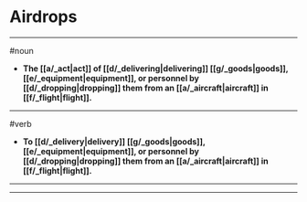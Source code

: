 # Airdrops
---
#noun
- **The [[a/_act|act]] of [[d/_delivering|delivering]] [[g/_goods|goods]], [[e/_equipment|equipment]], or personnel by [[d/_dropping|dropping]] them from an [[a/_aircraft|aircraft]] in [[f/_flight|flight]].**
---
#verb
- **To [[d/_delivery|delivery]] [[g/_goods|goods]], [[e/_equipment|equipment]], or personnel by [[d/_dropping|dropping]] them from an [[a/_aircraft|aircraft]] in [[f/_flight|flight]].**
---
---

